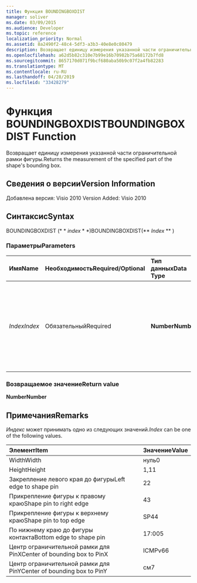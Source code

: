 ```yaml
---
title: Функция BOUNDINGBOXDIST
manager: soliver
ms.date: 03/09/2015
ms.audience: Developer
ms.topic: reference
localization_priority: Normal
ms.assetid: 8a2490f2-48c4-5df3-a3b3-40e8e0c80479
description: Возвращает единицу измерения указанной части ограничительной рамки фигуры.
ms.openlocfilehash: a62d5b82c310e7b99e16b70982b75a68172b7fd8
ms.sourcegitcommit: 8657170d071f9bcf680aba50b9c07f2a4fb82283
ms.translationtype: MT
ms.contentlocale: ru-RU
ms.lasthandoff: 04/28/2019
ms.locfileid: "33428279"
---
```

# <a name="boundingboxdist-function"></a><span data-ttu-id="8ed42-103">Функция BOUNDINGBOXDIST</span><span class="sxs-lookup"><span data-stu-id="8ed42-103">BOUNDINGBOXDIST Function</span></span>

<span data-ttu-id="8ed42-104">Возвращает единицу измерения указанной части ограничительной рамки фигуры.</span><span class="sxs-lookup"><span data-stu-id="8ed42-104">Returns the measurement of the specified part of the shape's bounding box.</span></span> 
  
## <a name="version-information"></a><span data-ttu-id="8ed42-105">Сведения о версии</span><span class="sxs-lookup"><span data-stu-id="8ed42-105">Version Information</span></span>

<span data-ttu-id="8ed42-106">Добавлена версия: Visio 2010
</span><span class="sxs-lookup"><span data-stu-id="8ed42-106">Version Added: Visio 2010</span></span> 
  
## <a name="syntax"></a><span data-ttu-id="8ed42-107">Синтаксис</span><span class="sxs-lookup"><span data-stu-id="8ed42-107">Syntax</span></span>

<span data-ttu-id="8ed42-108">BOUNDINGBOXDIST (\* \* *index* \* \*)</span><span class="sxs-lookup"><span data-stu-id="8ed42-108">BOUNDINGBOXDIST(\*\* *Index* \*\* )</span></span> 
  
### <a name="parameters"></a><span data-ttu-id="8ed42-109">Параметры</span><span class="sxs-lookup"><span data-stu-id="8ed42-109">Parameters</span></span>

|<span data-ttu-id="8ed42-110">**Имя**</span><span class="sxs-lookup"><span data-stu-id="8ed42-110">**Name**</span></span>|<span data-ttu-id="8ed42-111">**Необходимость**</span><span class="sxs-lookup"><span data-stu-id="8ed42-111">**Required/Optional**</span></span>|<span data-ttu-id="8ed42-112">**Тип данных**</span><span class="sxs-lookup"><span data-stu-id="8ed42-112">**Data Type**</span></span>|<span data-ttu-id="8ed42-113">**Описание**</span><span class="sxs-lookup"><span data-stu-id="8ed42-113">**Description**</span></span>|
|:-----|:-----|:-----|:-----|
| <span data-ttu-id="8ed42-114">_Index_</span><span class="sxs-lookup"><span data-stu-id="8ed42-114">_Index_</span></span> <br/> |<span data-ttu-id="8ed42-115">Обязательный</span><span class="sxs-lookup"><span data-stu-id="8ed42-115">Required</span></span>  <br/> |<span data-ttu-id="8ed42-116">**Number**</span><span class="sxs-lookup"><span data-stu-id="8ed42-116">**Number**</span></span> <br/> |<span data-ttu-id="8ed42-117">Часть ограничительной рамки фигуры для измерения и возврата.</span><span class="sxs-lookup"><span data-stu-id="8ed42-117">The part of the shape's bounding box to measure and return.</span></span> <span data-ttu-id="8ed42-118">Возможные значения приведены в разделе reMarks.</span><span class="sxs-lookup"><span data-stu-id="8ed42-118">See Remarks for possible values.</span></span>  <br/> |
   
### <a name="return-value"></a><span data-ttu-id="8ed42-119">Возвращаемое значение</span><span class="sxs-lookup"><span data-stu-id="8ed42-119">Return value</span></span>

 <span data-ttu-id="8ed42-120">**Number**</span><span class="sxs-lookup"><span data-stu-id="8ed42-120">**Number**</span></span>
  
## <a name="remarks"></a><span data-ttu-id="8ed42-121">Примечания</span><span class="sxs-lookup"><span data-stu-id="8ed42-121">Remarks</span></span>

 <span data-ttu-id="8ed42-122">*Индекс* может принимать одно из следующих значений.</span><span class="sxs-lookup"><span data-stu-id="8ed42-122">*Index*  can be one of the following values.</span></span> 
  
|<span data-ttu-id="8ed42-123">**Элемент**</span><span class="sxs-lookup"><span data-stu-id="8ed42-123">**Item**</span></span>|<span data-ttu-id="8ed42-124">**Значение**</span><span class="sxs-lookup"><span data-stu-id="8ed42-124">**Value**</span></span>|
|:-----|:-----|
|<span data-ttu-id="8ed42-125">Width</span><span class="sxs-lookup"><span data-stu-id="8ed42-125">Width</span></span>  <br/> |<span data-ttu-id="8ed42-126">нуль</span><span class="sxs-lookup"><span data-stu-id="8ed42-126">0</span></span>  <br/> |
|<span data-ttu-id="8ed42-127">Height</span><span class="sxs-lookup"><span data-stu-id="8ed42-127">Height</span></span>  <br/> |<span data-ttu-id="8ed42-128">1,1</span><span class="sxs-lookup"><span data-stu-id="8ed42-128">1</span></span>  <br/> |
|<span data-ttu-id="8ed42-129">Закрепление левого края до фигуры</span><span class="sxs-lookup"><span data-stu-id="8ed42-129">Left edge to shape pin</span></span>  <br/> |<span data-ttu-id="8ed42-130">2</span><span class="sxs-lookup"><span data-stu-id="8ed42-130">2</span></span>  <br/> |
|<span data-ttu-id="8ed42-131">Прикрепление фигуры к правому краю</span><span class="sxs-lookup"><span data-stu-id="8ed42-131">Shape pin to right edge</span></span>  <br/> |<span data-ttu-id="8ed42-132">4</span><span class="sxs-lookup"><span data-stu-id="8ed42-132">3</span></span>  <br/> |
|<span data-ttu-id="8ed42-133">Прикрепление фигуры к верхнему краю</span><span class="sxs-lookup"><span data-stu-id="8ed42-133">Shape pin to top edge</span></span>  <br/> |<span data-ttu-id="8ed42-134">SP4</span><span class="sxs-lookup"><span data-stu-id="8ed42-134">4</span></span>  <br/> |
|<span data-ttu-id="8ed42-135">По нижнему краю до фигуры контакта</span><span class="sxs-lookup"><span data-stu-id="8ed42-135">Bottom edge to shape pin</span></span>  <br/> |<span data-ttu-id="8ed42-136">17:00</span><span class="sxs-lookup"><span data-stu-id="8ed42-136">5</span></span>  <br/> |
|<span data-ttu-id="8ed42-137">Центр ограничительной рамки для PinX</span><span class="sxs-lookup"><span data-stu-id="8ed42-137">Center of bounding box to PinX</span></span>  <br/> |<span data-ttu-id="8ed42-138">ICMPv6</span><span class="sxs-lookup"><span data-stu-id="8ed42-138">6</span></span>  <br/> |
|<span data-ttu-id="8ed42-139">Центр ограничительной рамки для PinY</span><span class="sxs-lookup"><span data-stu-id="8ed42-139">Center of bounding box to PinY</span></span>  <br/> |<span data-ttu-id="8ed42-140">см</span><span class="sxs-lookup"><span data-stu-id="8ed42-140">7</span></span>  <br/> |
   

